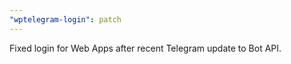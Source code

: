 ```yaml
---
"wptelegram-login": patch
---
```


Fixed login for Web Apps after recent Telegram update to Bot API.
